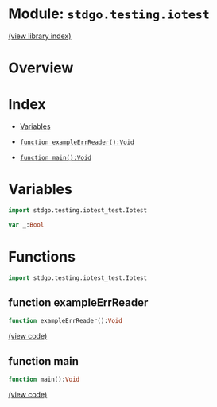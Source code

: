 # Module: `stdgo.testing.iotest`

[(view library index)](../../stdgo.md)


# Overview


 


# Index


- [Variables](<#variables>)

- [`function exampleErrReader():Void`](<#function-exampleerrreader>)

- [`function main():Void`](<#function-main>)

# Variables


```haxe
import stdgo.testing.iotest_test.Iotest
```


```haxe
var _:Bool
```


# Functions


```haxe
import stdgo.testing.iotest_test.Iotest
```


## function exampleErrReader


```haxe
function exampleErrReader():Void
```


 


[\(view code\)](<./Iotest.hx#L13>)


## function main


```haxe
function main():Void
```


 


[\(view code\)](<./Iotest.hx#L51>)


